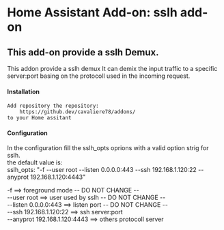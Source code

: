 # Home Assistant Add-on: sslh add-on

## This add-on provide a sslh Demux.
This addon provide a sslh demux
It can demix the input traffic to a specific server:port basing on the protocoll used in the incoming request.

#### Installation
    Add repository the repository:
        https://github.dev/cavaliere78/addons/
    to your Home assitant

#### Configuration

In the configuration fill the sslh_opts oprions with a valid option strig for sslh.\
the default value is:\
sslh_opts: "-f --user root --listen 0.0.0.0:443 --ssh 192.168.1.120:22 --anyprot 192.168.1.120:4443"

-f                               ==> foreground mode     -- DO NOT CHANGE -- \
--user root                      ==> user used by sslh   -- DO NOT CHANGE -- \
--listen 0.0.0.0:443             ==> listen port         -- DO NOT CHANGE -- \
--ssh 192.168.1.120:22           ==> ssh server:port     \
--anyprot 192.168.1.120:4443     ==> others protocoll server

